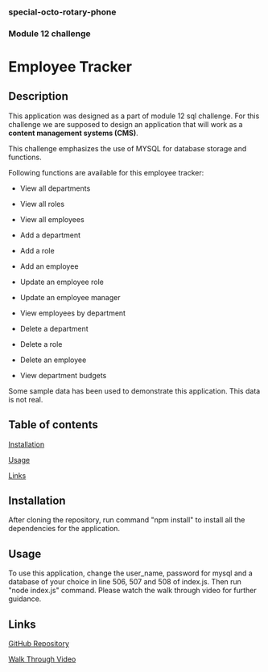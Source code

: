 ### special-octo-rotary-phone

### Module 12 challenge

# Employee Tracker


## Description

This application was designed as a part of module 12 sql challenge. For this challenge we are supposed to design an application that will work as a **content management systems (CMS)**.

This challenge emphasizes the use of MYSQL for database storage and functions.

Following functions are available for this employee tracker:

* View all departments 

* View all roles

* View all employees

* Add a department

* Add a role

* Add an employee 

* Update an employee role

* Update an employee manager

* View employees by department

* Delete a department

* Delete a role

* Delete an employee

* View department budgets

Some sample data has been used to demonstrate this application. This data is not real.


## Table of contents

[Installation](#installation)

[Usage](#usage)

[Links](#links)


## Installation

After cloning the repository, run command "npm install" to install all the dependencies for the application.


## Usage

To use this application, change the user_name, password for mysql and a database of your choice in line 506, 507 and 508 of index.js. Then run "node index.js" command. Please watch the walk through video for further guidance.


## Links

[GitHub Repository](https://github.com/Pooja3093/special-octo-rotary-phone.git)

[Walk Through Video](https://drive.google.com/file/d/1JR_El0pz4hmNJAe9c232jYwb4QGSAFge/view)